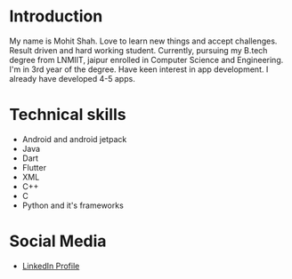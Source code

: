 # Introduction
My name is Mohit Shah. Love to learn new things and accept challenges. Result driven and hard working student. Currently, pursuing my B.tech degree from LNMIIT, jaipur enrolled in Computer Science and Engineering. I'm in 3rd year of the degree. Have keen interest in app development. I already have developed 4-5 apps.
# Technical skills
* Android and android jetpack
* Java
* Dart
* Flutter
* XML
* C++
* C
* Python and it's frameworks
# Social Media
* [LinkedIn Profile](https://www.linkedin.com/in/mohit-shah-2b1251176/)
